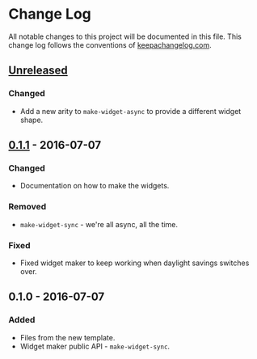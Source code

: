 # Change Log
All notable changes to this project will be documented in this file. This change log follows the conventions of [keepachangelog.com](http://keepachangelog.com/).

## [Unreleased]
### Changed
- Add a new arity to `make-widget-async` to provide a different widget shape.

## [0.1.1] - 2016-07-07
### Changed
- Documentation on how to make the widgets.

### Removed
- `make-widget-sync` - we're all async, all the time.

### Fixed
- Fixed widget maker to keep working when daylight savings switches over.

## 0.1.0 - 2016-07-07
### Added
- Files from the new template.
- Widget maker public API - `make-widget-sync`.

[Unreleased]: https://github.com/your-name/storii/compare/0.1.1...HEAD
[0.1.1]: https://github.com/your-name/storii/compare/0.1.0...0.1.1
